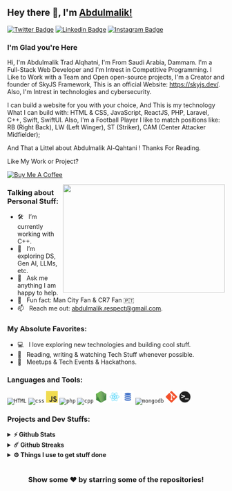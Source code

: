 ## Hey there 👋, I'm [Abdulmalik!](https://github.com/Abdulmalik173)

[![Twitter Badge](https://img.shields.io/badge/-Twitter-00acee?style=flat-square&logo=Twitter&logoColor=white)](https://twitter.com/malik_alqahtani)
[![Linkedin Badge](https://img.shields.io/badge/-LinkedIn-0e76a8?style=flat-square&logo=Linkedin&logoColor=white)]()
[![Instagram Badge](https://img.shields.io/badge/-Instagram-e4405f?style=flat-square&logo=Instagram&logoColor=white)](https://www.instagram.com/i3nbs/)

### I'm Glad you're Here &nbsp;

Hi, I'm Abdulmalik Trad Alqhatni, I'm From Saudi Arabia, Dammam. I'm a Full-Stack Web Developer and I'm Intrest in Competitive Programming.
I Like to Work with a Team and Open open-source projects, I'm a Creator and founder of SkyJS Framework, This is an official Website: https://skyjs.dev/. Also, I'm Intrest in technologies and cybersecurity.

I can build a website for you with your choice, And This is my technology What I can build with: HTML & CSS, JavaScript, ReactJS, PHP, Laravel, C++, Swift, SwiftUI.
Also, I'm a Football Player I like to match positions like: RB (Right Back), LW (Left Winger), ST (Striker), CAM (Center Attacker Midfielder);

And That a Littel about Abdulmalik Al-Qahtani ! Thanks For Reading.

Like My Work or Project?

<a href="https://www.buymeacoffee.com/abdulmalik173" target="_blank"><img src="https://cdn.buymeacoffee.com/buttons/v2/default-yellow.png" alt="Buy Me A Coffee" height="60px" width="217px" ></a>

<img align="right" height="250" width="375" alt="" src="https://i.pinimg.com/originals/a1/f5/0a/a1f50a2a290bfdb34640a3e8b94f944b.gif" />

### Talking about Personal Stuff:

- 🛠 &nbsp; I’m currently working with C++.
- 🚀 &nbsp; I’m exploring DS, Gen AI, LLMs, etc.
- 💬 &nbsp; Ask me anything I am happy to help.
- 👾 &nbsp; Fun fact: Man City Fan & CR7 Fan 🇵🇹
- 📫 &nbsp; Reach me out: abdulmalik.respect@gmail.com.

### My Absolute Favorites:

- 💻 &nbsp; I love exploring new technologies and building cool stuff.
- 📰 &nbsp; Reading, writing & watching Tech Stuff whenever possible.
- 🍕 &nbsp; Meetups & Tech Events & Hackathons.

### Languages and Tools:

<code><img height="27" src="https://raw.githubusercontent.com/yurijserrano/Github-Profile-Readme-Logos/master/others/html.svg" alt="HTML"></code>
<code><img height="27" src="https://raw.githubusercontent.com/yurijserrano/Github-Profile-Readme-Logos/master/others/css.svg" alt="css"></code>
<code><img height="27" src="https://raw.githubusercontent.com/github/explore/80688e429a7d4ef2fca1e82350fe8e3517d3494d/topics/javascript/javascript.png" alt="javascript"></code>
<code><img height="27" src="https://github.com/yurijserrano/Github-Profile-Readme-Logos/blob/master/programming%20languages/php.png?raw=true" alt="php"></code>
<code><img height="30" src="https://raw.githubusercontent.com/yurijserrano/Github-Profile-Readme-Logos/master/programming%20languages/c%2B%2B.svg" alt="cpp"></code>
<code><img height="27" src="https://raw.githubusercontent.com/github/explore/80688e429a7d4ef2fca1e82350fe8e3517d3494d/topics/nodejs/nodejs.png" alt="nodejs"></code>
<code><img height="27" src="https://raw.githubusercontent.com/github/explore/80688e429a7d4ef2fca1e82350fe8e3517d3494d/topics/react/react.png" alt="react"></code>
<code><img height="27" src="https://raw.githubusercontent.com/github/explore/80688e429a7d4ef2fca1e82350fe8e3517d3494d/topics/sql/sql.png" alt="sql"></code>
<code><img height="27" src="https://encrypted-tbn0.gstatic.com/images?q=tbn%3AANd9GcSTTzPAw-55ssm1Im594xYZ9eRQu2JylrkYLg&usqp=CAU" alt="mongodb"></code>
<code><img height="27" src="https://raw.githubusercontent.com/devicons/devicon/master/icons/git/git-original.svg" alt="git"></code>
<code><img height="27" src="https://raw.githubusercontent.com/github/explore/80688e429a7d4ef2fca1e82350fe8e3517d3494d/topics/terminal/terminal.png" alt="terminal"></code>

### Projects and Dev Stuffs:

<details>
  <summary><b>⚡ Github Stats</b></summary>

  <br />
  <img height="180em" src="https://github-readme-stats.vercel.app/api?username=abdulmalik173&show_icons=true&hide_border=true&&count_private=true&include_all_commits=true" />
  <img height="180em" src="https://github-readme-stats.vercel.app/api/top-langs/?username=abdulmalik173&exclude_repo=KNN-Image-Classification&show_icons=true&hide_border=true&layout=compact&langs_count=8"/>
</details>

<details>
  <summary><b>☄️ Github Streaks</b></summary>

  <br />
  <img height="180em" src="https://github-readme-streak-stats.herokuapp.com/?user=abdulmalik173&hide_border=true" />
</details>

<details>
  <br />
  <summary><b>⚙️ Things I use to get stuff done</b></summary>
  	<ul>
  	    <li><b>OS:</b> MacOS 14 Sonoma</li>
	    <li><b>Laptop: </b> Macbook Air M1</li>
  	    <li><b>Browser: </b> Chrome</li>
	    <li><b>Terminal: </b> ZSH: Oh My Zsh (PowerLevel10k)</li>
	    <li><b>Code Editor:</b> VSCode & Xcode - The best editors out there</li>
 	    <li><b>Other Tools:</b> Postman, Notion, Bitwarden and Raindrop</li>
	    <li><b>To Stay Updated:</b> I'm available in Twitter </li>
	</ul>
</details>

#

<div align="center">

### Show some ❤️ by starring some of the repositories!

</div>
